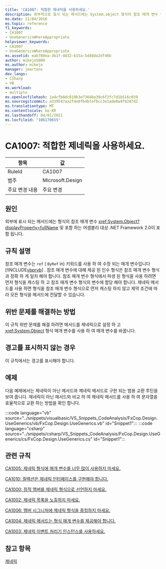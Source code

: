 ```yaml
---
title: 'CA1007: 적합한 제네릭을 사용하세요.'
description: 외부적으로 표시 되는 메서드에는 System.object 형식의 참조 매개 변수 및 포함 하는 어셈블리 대상 .NET Framework 2.0이 포함 됩니다.
ms.date: 11/04/2016
ms.topic: reference
f1_keywords:
- CA1007
- UseGenericsWhereAppropriate
helpviewer_keywords:
- CA1007
- UseGenericsWhereAppropriate
ms.assetid: eab780ea-3b1f-4d32-b15a-5d48da2df46b
author: mikejo5000
ms.author: mikejo
manager: jmartens
dev_langs:
- CSharp
- VB
ms.workload:
- multiple
ms.openlocfilehash: 1a4cfb8dc819b3e7364ba39c6f2fc7d1b516c039
ms.sourcegitcommit: a339547aa2f4e0f64b7afbcc3e1ade0a4f9287d2
ms.translationtype: MT
ms.contentlocale: ko-KR
ms.lasthandoff: 04/01/2021
ms.locfileid: "106170655"
---
```

# <a name="ca1007-use-generics-where-appropriate"></a>CA1007: 적합한 제네릭을 사용하세요.

|항목|값|
|-|-|
|RuleId|CA1007|
|범주|Microsoft.Design|
|주요 변경 내용|주요 변경|

## <a name="cause"></a>원인
외부에 표시 되는 메서드에는 형식의 참조 매개 변수 <xref:System.Object?displayProperty=fullName> 및 포함 하는 어셈블리 대상 .NET Framework 2.0이 포함 됩니다.

## <a name="rule-description"></a>규칙 설명
참조 매개 변수는 `ref` ( `ByRef` in) 키워드를 사용 하 여 수정 되는 매개 변수입니다 [!INCLUDE[vbprvb](../code-quality/includes/vbprvb_md.md)] . 참조 매개 변수에 대해 제공 된 인수 형식은 참조 매개 변수 형식과 정확 하 게 일치 해야 합니다. 참조 매개 변수 형식에서 파생 된 형식을 사용 하려면 먼저 형식을 캐스팅 하 고 참조 매개 변수 형식의 변수에 할당 해야 합니다. 제네릭 메서드를 사용 하면 형식을 참조 매개 변수 형식으로 먼저 캐스팅 하지 않고 제약 조건에 따라 모든 형식을 메서드에 전달할 수 있습니다.

## <a name="how-to-fix-violations"></a>위반 문제를 해결하는 방법
이 규칙 위반 문제를 해결 하려면 메서드를 제네릭으로 설정 하 고 <xref:System.Object> 형식 매개 변수를 사용 하 여 매개 변수를 바꿉니다.

## <a name="when-to-suppress-warnings"></a>경고를 표시하지 않는 경우
이 규칙에서는 경고를 표시해야 합니다.

## <a name="example"></a>예제
다음 예제에서는 제네릭이 아닌 메서드와 제네릭 메서드로 구현 되는 범용 교환 루틴을 보여 줍니다. 제네릭이 아닌 메서드와 비교 하 여 제네릭 메서드를 사용 하 여 문자열을 효율적으로 교환 하는 방법을 확인 합니다.

:::code language="vb" source="../snippets/visualbasic/VS_Snippets_CodeAnalysis/FxCop.Design.UseGenerics/vb/FxCop.Design.UseGenerics.vb" id="Snippet1":::
:::code language="csharp" source="../snippets/csharp/VS_Snippets_CodeAnalysis/FxCop.Design.UseGenerics/cs/FxCop.Design.UseGenerics.cs" id="Snippet1":::

## <a name="related-rules"></a>관련 규칙
[CA1005: 제네릭 형식에 매개 변수를 너무 많이 사용하지 마세요.](/dotnet/fundamentals/code-analysis/quality-rules/ca1005)

[CA1010: 컬렉션은 제네릭 인터페이스를 구현해야 합니다.](/dotnet/fundamentals/code-analysis/quality-rules/ca1010)

[CA1000: 정적 멤버를 제네릭 형식으로 선언하지 마세요.](/dotnet/fundamentals/code-analysis/quality-rules/ca1000)

[CA1002: 제네릭 목록을 노출하지 마세요.](/dotnet/fundamentals/code-analysis/quality-rules/ca1002)

[CA1006: 멤버 시그니처에 제네릭 형식을 중첩하지 마세요.](../code-quality/ca1006.md)

[CA1004: 제네릭 메서드는 형식 매개 변수를 제공해야 합니다.](../code-quality/ca1004.md)

[CA1003: 제네릭 이벤트 처리기 인스턴스를 사용하세요.](/dotnet/fundamentals/code-analysis/quality-rules/ca1003)

## <a name="see-also"></a>참고 항목
[제네릭](/dotnet/csharp/programming-guide/generics/index)
